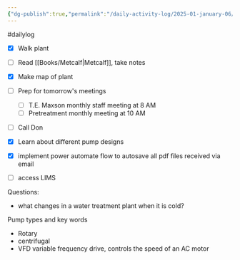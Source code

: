 ```yaml
---
{"dg-publish":true,"permalink":"/daily-activity-log/2025-01-january-06/","noteIcon":"","created":"2025-05-20T10:31:25.612-05:00"}
---
```


#dailylog
- [x] Walk plant
- [ ] Read [[Books/Metcalf\|Metcalf]], take notes
- [x] Make map of plant
- [ ] Prep for tomorrow's meetings
	- [ ] T.E. Maxson monthly staff meeting at 8 AM
	- [ ] Pretreatment monthly meeting at 10 AM
- [ ] Call Don
- [x] Learn about different pump designs
- [x] implement power automate flow to autosave all pdf files received via email
- [ ] access LIMS


Questions:
- what changes in a water treatment plant when it is cold?

Pump types and key words
- Rotary
- centrifugal
- VFD variable frequency drive, controls the speed of an AC motor